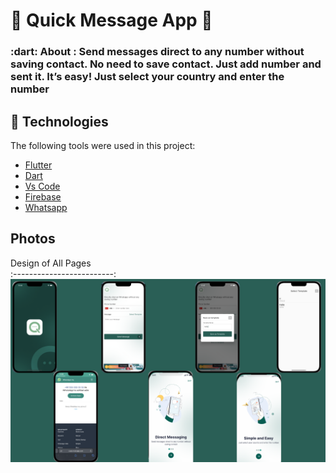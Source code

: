 <h1 align="left">💬 Quick Message App 🥳 </h1>



<h3 align="left">
   :dart: About : 
  Send messages direct to any number without saving contact.
  No need to save contact. Just add number and sent it. It’s easy!
  Just select your country and enter the number
</h3>


## :rocket: Technologies ##

The following tools were used in this project:


- [Flutter](https://flutter.dev/)
- [Dart](https://dart.dev/)
- [Vs Code](https://code.visualstudio.com/)
- [Firebase](https://firebase.google.com)
- [Whatsapp](https://www.whatsapp.com/?lang=tr)


## Photos

Design of All Pages        
:-------------------------:
![Preview](/images/quick_message.png)
